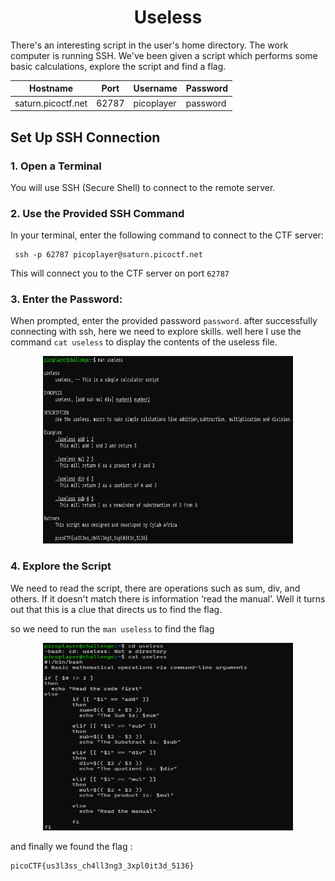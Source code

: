 <h1 align="center">Useless</h1

There's an interesting script in the user's home directory.
The work computer is running SSH. We've been given a script which performs some basic calculations, explore the script and find a flag.

| Hostname | Port | Username | Password |
|---------|------|----------|----------|
|saturn.picoctf.net|62787|picoplayer|password|


## Set Up SSH Connection

### 1. Open a Terminal
 You will use SSH (Secure Shell) to connect to the remote server.

### 2. Use the Provided SSH Command
 In your terminal, enter the following command to connect to the CTF server:

```
 ssh -p 62787 picoplayer@saturn.picoctf.net
```
This will connect you to the CTF server on port ```62787```

### 3. Enter the Password: 
When prompted, enter the provided password ```password```. after successfully connecting with ssh, here we need to explore skills. well here I use the command ```cat useless``` to display the contents of the useless file.



<p align="center">
    <img src="https://github.com/nsyaghis/Pico-CTF/blob/main/images/useless2.png" width="400" height="300" />
</p>


### 4. Explore the Script
We need to read the script, there are operations such as sum, div, and others. If it doesn't match there is information ‘read the manual’. Well it turns out that this is a clue that directs us to find the flag. 

so we need to run the ```man useless``` to find the flag  


<p align="center">
<img src="https://github.com/nsyaghis/Pico-CTF/blob/main/images/useless1.png" width="400" height="300" />
</P>


and finally we found the flag :
```
picoCTF{us3l3ss_ch4ll3ng3_3xpl0it3d_5136}
```

